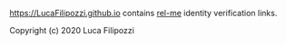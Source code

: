 https://LucaFilipozzi.github.io contains <a href="https://microformats.org/wiki/rel-me">rel-me</a> identity verification links.

Copyright (c) 2020 Luca Filipozzi
